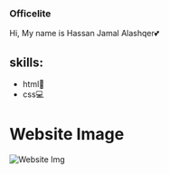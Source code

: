 ### Officelite
Hi, My name is Hassan Jamal Alashqer💕

## skills:
- html📱
- css💻

# Website Image
![Website Img](https://user-images.githubusercontent.com/102256215/160019495-cf019592-cb5a-41e8-9295-5de52c40fc0d.png)

